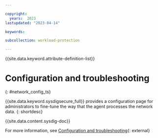 ```yaml
---

copyright:
  years:  2023
lastupdated: "2023-04-14"

keywords:

subcollection: workload-protection

---
```


{{site.data.keyword.attribute-definition-list}}

# Configuration and troubleshooting
{: #network_config_ts}

{{site.data.keyword.sysdigsecure_full}} provides a configuration page for administrators to fine-tune the way that the agent processes the network data.
{: shortdesc}

{{site.data.content.sysdig-doc}}

For more information, see [Configuration and troubleshooting](https://docs.sysdig.com/en/docs/sysdig-secure/network/configuration/){: external}
